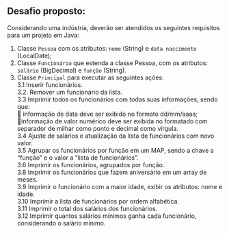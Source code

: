 ## Desafio proposto: 

Considerando uma indústria, deverão ser atendidos os seguintes requisitos para um projeto em Java:

1. Classe `Pessoa` com os atributos: `nome` (String) e `data nascimento` (LocalDate); 
2. Classe `Funcionário` que estenda a classe Pessoa, com os atributos: `salário` (BigDecimal) e `função` (String). 
3. Classe `Principal` para executar as seguintes ações:<br>
3.1 Inserir funcionários.<br>
3.2. Remover um funcionário da lista.<br>
3.3 Imprimir todos os funcionários com todas suas informações, sendo que:<br>
   🔹 informação de data deve ser exibido no formato dd/mm/aaaa;<br>
   🔹informação de valor numérico deve ser exibida no formatado com separador de milhar como ponto e decimal como vírgula.<br>
3.4 Ajuste de salários e atualização da lista de funcionários com novo valor.<br>
3.5 Agrupar os funcionários por função em um MAP, sendo a chave a “função” e o valor a “lista de funcionários”.<br>
3.6 Imprimir os funcionários, agrupados por função.<br>
3.8 Imprimir os funcionários que fazem aniversário em um array de meses.<br>
3.9 Imprimir o funcionário com a maior idade, exibir os atributos: nome e idade.<br>
3.10 Imprimir a lista de funcionários por ordem alfabética.<br>
3.11 Imprimir o total dos salários dos funcionários.<br>
3.12 Imprimir quantos salários mínimos ganha cada funcionário, considerando o salário mínimo.<br>
